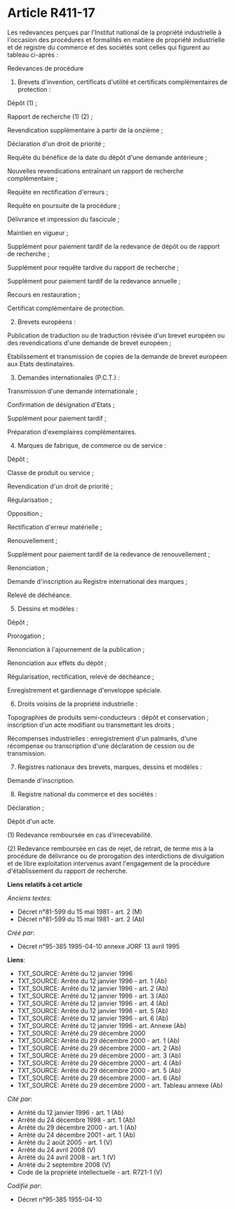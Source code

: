 # Article R411-17

Les redevances perçues par l'Institut national de la propriété industrielle à l'occasion des procédures et formalités en
matière de propriété industrielle et de registre du commerce et des sociétés sont celles qui figurent au tableau ci-après :

Redevances de procédure

1. Brevets d'invention, certificats d'utilité et certificats complémentaires de protection :

Dépôt (1) ;

Rapport de recherche (1) (2) ;

Revendication supplémentaire à partir de la onzième ;

Déclaration d'un droit de priorité ;

Requête du bénéfice de la date du dépôt d'une demande antérieure ;

Nouvelles revendications entraînant un rapport de recherche complémentaire ;

Requête en rectification d'erreurs ;

Requête en poursuite de la procédure ;

Délivrance et impression du fascicule ;

Maintien en vigueur ;

Supplément pour paiement tardif de la redevance de dépôt ou de rapport de recherche ;

Supplément pour requête tardive du rapport de recherche ;

Supplément pour paiement tardif de la redevance annuelle ;

Recours en restauration ;

Certificat complémentaire de protection.

2. Brevets européens :

Publication de traduction ou de traduction révisée d'un brevet européen ou des revendications d'une demande de brevet
européen ;

Etablissement et transmission de copies de la demande de brevet européen aux Etats destinataires.

3. Demandes internationales (P.C.T.) :

Transmission d'une demande internationale ;

Confirmation de désignation d'Etats ;

Supplément pour paiement tardif ;

Préparation d'exemplaires complémentaires.

4. Marques de fabrique, de commerce ou de service :

Dépôt ;

Classe de produit ou service ;

Revendication d'un droit de priorité ;

Régularisation ;

Opposition ;

Rectification d'erreur matérielle ;

Renouvellement ;

Supplément pour paiement tardif de la redevance de renouvellement ;

Renonciation ;

Demande d'inscription au Registre international des marques ;

Relevé de déchéance.

5. Dessins et modèles :

Dépôt ;

Prorogation ;

Renonciation à l'ajournement de la publication ;

Renonciation aux effets du dépôt ;

Régularisation, rectification, relevé de déchéance ;

Enregistrement et gardiennage d'enveloppe spéciale.

6. Droits voisins de la propriété industrielle :

Topographies de produits semi-conducteurs : dépôt et conservation ; inscription d'un acte modifiant ou transmettant les
droits ;

Récompenses industrielles : enregistrement d'un palmarès, d'une récompense ou transcription d'une déclaration de cession ou
de transmission.

7. Registres nationaux des brevets, marques, dessins et modèles :

Demande d'inscription.

8. Registre national du commerce et des sociétés :

Déclaration ;

Dépôt d'un acte.

(1) Redevance remboursée en cas d'irrecevabilité.

(2) Redevance remboursée en cas de rejet, de retrait, de terme mis à la procédure de délivrance ou de prorogation des
interdictions de divulgation et de libre exploitation intervenus avant l'engagement de la procédure d'établissement du
rapport de recherche.

**Liens relatifs à cet article**

_Anciens textes_:

  - Décret n°81-599 du 15 mai 1981 - art. 2 (M)
  - Décret n°81-599 du 15 mai 1981 - art. 2 (Ab)

_Créé par_:

  - Décret n°95-385 1995-04-10 annexe JORF 13 avril 1995

**Liens**:

  - TXT_SOURCE: Arrêté du 12 janvier 1996
  - TXT_SOURCE: Arrêté du 12 janvier 1996 - art. 1 (Ab)
  - TXT_SOURCE: Arrêté du 12 janvier 1996 - art. 2 (Ab)
  - TXT_SOURCE: Arrêté du 12 janvier 1996 - art. 3 (Ab)
  - TXT_SOURCE: Arrêté du 12 janvier 1996 - art. 4 (Ab)
  - TXT_SOURCE: Arrêté du 12 janvier 1996 - art. 5 (Ab)
  - TXT_SOURCE: Arrêté du 12 janvier 1996 - art. 6 (Ab)
  - TXT_SOURCE: Arrêté du 12 janvier 1996 - art. Annexe (Ab)
  - TXT_SOURCE: Arrêté du 29 décembre 2000
  - TXT_SOURCE: Arrêté du 29 décembre 2000 - art. 1 (Ab)
  - TXT_SOURCE: Arrêté du 29 décembre 2000 - art. 2 (Ab)
  - TXT_SOURCE: Arrêté du 29 décembre 2000 - art. 3 (Ab)
  - TXT_SOURCE: Arrêté du 29 décembre 2000 - art. 4 (Ab)
  - TXT_SOURCE: Arrêté du 29 décembre 2000 - art. 5 (Ab)
  - TXT_SOURCE: Arrêté du 29 décembre 2000 - art. 6 (Ab)
  - TXT_SOURCE: Arrêté du 29 décembre 2000 - art. Tableau annexe (Ab)

_Cité par_:

  - Arrêté du 12 janvier 1996 - art. 1 (Ab)
  - Arrêté du 24 décembre 1998 - art. 1 (Ab)
  - Arrêté du 29 décembre 2000 - art. 1 (Ab)
  - Arrêté du 24 décembre 2001 - art. 1 (Ab)
  - Arrêté du 2 août 2005 - art. 1 (V)
  - Arrêté du 24 avril 2008 (V)
  - Arrêté du 24 avril 2008 - art. 1 (V)
  - Arrêté du 2 septembre 2008 (V)
  - Code de la propriété intellectuelle - art. R721-1 (V)

_Codifié par_:

  - Décret n°95-385 1955-04-10
